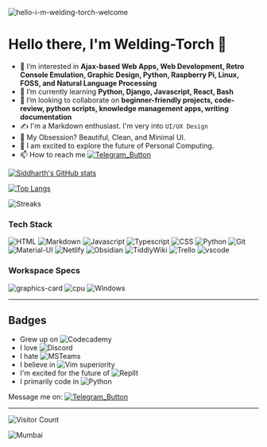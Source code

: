![hello-i-m-welding-torch-welcome](https://user-images.githubusercontent.com/46340124/152594586-eeaf6f7c-f7b7-4f64-98d9-fb0c77a7ef8e.gif)

# Hello there, I'm Welding-Torch 👋
- 👀 I’m interested in **Ajax-based Web Apps, Web Development, Retro Console Emulation, Graphic Design, Python, Raspberry Pi, Linux, FOSS, and Natural Language Processing**
- 🌱 I’m currently learning **Python, Django, Javascript, React, Bash**
- 💬 I’m looking to collaborate on **beginner-friendly projects, code-review, python scripts, knowledge management apps, writing documentation**
- ✍️ I'm a Markdown enthusiast. I'm very into `UI/UX Design`
- 💙 My Obsession? Beautiful, Clean, and Minimal UI.
- 🌟 I am excited to explore the future of Personal Computing.
- 📫 How to reach me [![Telegram_Button](https://badgen.net/badge/icon/telegram?icon=telegram&label)](https://t.me/Shuffleduffle)

[![Siddharth's GitHub stats](https://github-readme-stats.vercel.app/api?username=Welding-Torch&show_icons=true&locale=en)](https://github.com/anuraghazra/github-readme-stats)

[![Top Langs](https://github-readme-stats.vercel.app/api/top-langs/?username=Welding-Torch&show_icons=true&locale=en&layout=compact)](https://github.com/anuraghazra/github-readme-stats)

![Streaks](https://github-readme-streak-stats.herokuapp.com/?user=Welding-Torch)



<!---

Welding-Torch/Welding-Torch is a ✨ special ✨ repository because its `README.md` (this file) appears on your GitHub profile.
You can click the Preview link to take a look at your changes.

!SIDDHARTH!
Use this readme as inspiration when the time comes to make this readme professional
https://github.com/chetachiezikeuzor/chetachiezikeuzor/edit/main/README.md

!BADGES!
Add more badges to your readme from https://github.com/alexandresanlim/Badges4-README.md-Profile

---
a link... within in a link??? what on god's good earth is this? I was just trying to get one of my badges to act as a hyperlink and then I discover THIS
[![Coverage Status](https://coveralls.io/repos/github/frappe/erpnext/badge.svg?branch=develop)](https://coveralls.io/github/frappe/erpnext?branch=develop)

## OLD Method of Linking
Message me on: ![https://t.me/Shuffleduffle](https://badgen.net/badge/icon/telegram?icon=telegram&label)
## NEW Method of Linking
[![Telegram_Button](https://badgen.net/badge/icon/telegram?icon=telegram&label)](https://t.me/Shuffleduffle)

---
[![Instagram_Sid](https://img.shields.io/badge/Follow_Me_On-Instagram-red?logo=instagram)](https://www.instagram.com/spider_sid/)
[![Instagram_Sid](https://img.shields.io/badge/-Instagram-red?logo=instagram&logoColor=white)](https://www.instagram.com/spider_sid/)

[![Instagram_Sid](https://img.shields.io/badge/‎-Instagram-red?logo=instagram&logoColor=white)](https://www.instagram.com/spider_sid/)
This is an example of me using my genius to overcome a very minor problem. The ImgShields badge does not support having a logo in a different background and 'status' in a different background; so I used an empty space character as the 'subject' instead :)

## White and Black version
![Telegram](https://img.shields.io/badge/-telegram-red?color=white&logo=telegram&logoColor=black)
![Instagram](https://img.shields.io/badge/-Instagram-red?color=white&logo=instagram&logoColor=black)

---
I'm quite good at writing documentation.

--->

### Tech Stack

![HTML](https://img.shields.io/badge/HTML5-E34F26?style=for-the-badge&logo=html5&logoColor=white)
![Markdown](https://img.shields.io/badge/Markdown-000000?style=for-the-badge&logo=markdown&logoColor=white)
![Javascript](https://img.shields.io/badge/JavaScript-323330?style=for-the-badge&logo=javascript&logoColor=F7DF1E)
![Typescript](https://img.shields.io/badge/TypeScript-007ACC?style=for-the-badge&logo=typescript&logoColor=white)
![CSS](https://img.shields.io/badge/CSS3-1572B6?style=for-the-badge&logo=css3&logoColor=white)
![Python](https://img.shields.io/badge/Python-14354C?style=for-the-badge&logo=python&logoColor=white)
![Git](https://img.shields.io/badge/git-%23F05033.svg?style=for-the-badge&logo=git&logoColor=white)
![Material-UI](https://img.shields.io/badge/Material--UI-0081CB?style=for-the-badge&logo=material-ui&logoColor=white)
![Netlify](https://img.shields.io/badge/Netlify-00C7B7?style=for-the-badge&logo=netlify&logoColor=white)
![Obsidian](https://img.shields.io/badge/-Obsidian-orange?style=for-the-badge&logo=obsidian&color=483699)
![TiddlyWiki](https://img.shields.io/badge/TiddlyWiki-5778d8?style=for-the-badge&logo=TiddlyWiki&logoColor=white)
![Trello](https://img.shields.io/badge/Trello-%23026AA7.svg?style=for-the-badge&logo=Trello&logoColor=white)
![vscode](https://img.shields.io/badge/Visual--Studio--Code-007ACC?style=for-the-badge&logo=visual-studio-code&logoColor=white)

### Workspace Specs

![graphics-card](https://img.shields.io/badge/NVIDIA-GTX_1650-76B900?style=for-the-badge&logo=nvidia&logoColor=white)
![cpu](https://img.shields.io/badge/Intel-Core_i5_9th-0071C5?style=for-the-badge&logo=intel&logoColor=white)
![Windows](https://img.shields.io/badge/Windows_10-0078D6?style=for-the-badge&logo=windows&logoColor=white)

---

## Badges
- Grew up on ![Codecademy](https://img.shields.io/badge/Codecademy-FFF0E5?style=for-the-badge&logo=codecademy&logoColor=303347)
- I love ![Discord](https://img.shields.io/badge/Discord-5865F2?style=for-the-badge&logo=discord&logoColor=white)
- I hate ![MSTeams](https://img.shields.io/badge/Microsoft_Teams-6264A7?style=for-the-badge&logo=microsoft-teams&logoColor=white)
- I believe in ![Vim](https://img.shields.io/badge/VIM-%2311AB00.svg?&style=for-the-badge&logo=vim&logoColor=white) superiority
- I'm excited for the future of ![ReplIt](https://img.shields.io/badge/replit-667881?style=for-the-badge&logo=replit&logoColor=white)
- I primarily code in ![Python](https://img.shields.io/badge/Python-FFD43B?style=for-the-badge&logo=python&logoColor=blue)

Message me on:
[![Telegram_Button](https://badgen.net/badge/icon/telegram?icon=telegram&label)](https://t.me/Shuffleduffle)

---

![Visitor Count](https://komarev.com/ghpvc/?username=Welding-Torch&color=orange)

![Mumbai](https://img.shields.io/badge/Made%20With%20%E2%9D%A4%EF%B8%8E%20In-Mumbai-orange?style=for-the-badge)


